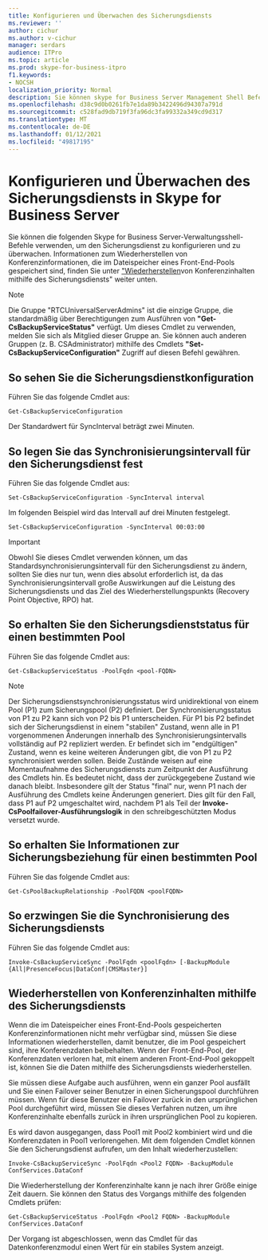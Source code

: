 ```yaml
---
title: Konfigurieren und Überwachen des Sicherungsdiensts
ms.reviewer: ''
author: cichur
ms.author: v-cichur
manager: serdars
audience: ITPro
ms.topic: article
ms.prod: skype-for-business-itpro
f1.keywords:
- NOCSH
localization_priority: Normal
description: Sie können skype for Business Server Management Shell Befehle verwenden, um den Sicherungsdienst zu konfigurieren und zu überwachen.
ms.openlocfilehash: d38c9d0b0261fb7e1da89b3422496d94307a791d
ms.sourcegitcommit: c528fad9db719f3fa96dc3fa99332a349cd9d317
ms.translationtype: MT
ms.contentlocale: de-DE
ms.lasthandoff: 01/12/2021
ms.locfileid: "49817195"
---
```

# <a name="configuring-and-monitoring-the-backup-service-in-skype-for-business-server"></a>Konfigurieren und Überwachen des Sicherungsdiensts in Skype for Business Server

Sie können die folgenden Skype for Business Server-Verwaltungsshell-Befehle verwenden, um den Sicherungsdienst zu konfigurieren und zu überwachen. Informationen zum Wiederherstellen von Konferenzinformationen, die im Dateispeicher eines Front-End-Pools gespeichert sind, finden Sie unter ["Wiederherstellen](#restore-conference-contents-using-the-backup-service)von Konferenzinhalten mithilfe des Sicherungsdiensts" weiter unten.

> [!NOTE]  
> Die Gruppe "RTCUniversalServerAdmins" ist die einzige Gruppe, die standardmäßig über Berechtigungen zum Ausführen von **"Get-CsBackupServiceStatus"** verfügt. Um dieses Cmdlet zu verwenden, melden Sie sich als Mitglied dieser Gruppe an. Sie können auch anderen Gruppen (z. B. CSAdministrator) mithilfe des Cmdlets **"Set-CsBackupServiceConfiguration"** Zugriff auf diesen Befehl gewähren.

## <a name="to-see-the-backup-service-configuration"></a>So sehen Sie die Sicherungsdienstkonfiguration

Führen Sie das folgende Cmdlet aus:

    Get-CsBackupServiceConfiguration

Der Standardwert für SyncInterval beträgt zwei Minuten.

## <a name="to-set-the-backup-service-sync-interval"></a>So legen Sie das Synchronisierungsintervall für den Sicherungsdienst fest

Führen Sie das folgende Cmdlet aus:

    Set-CsBackupServiceConfiguration -SyncInterval interval

Im folgenden Beispiel wird das Intervall auf drei Minuten festgelegt.

    Set-CsBackupServiceConfiguration -SyncInterval 00:03:00


> [!IMPORTANT]  
> Obwohl Sie dieses Cmdlet verwenden können, um das Standardsynchronisierungsintervall für den Sicherungsdienst zu ändern, sollten Sie dies nur tun, wenn dies absolut erforderlich ist, da das Synchronisierungsintervall große Auswirkungen auf die Leistung des Sicherungsdiensts und das Ziel des Wiederherstellungspunkts (Recovery Point Objective, RPO) hat.

## <a name="to-get-the-backup-service-status-for-a-particular-pool"></a>So erhalten Sie den Sicherungsdienststatus für einen bestimmten Pool

Führen Sie das folgende Cmdlet aus:

    Get-CsBackupServiceStatus -PoolFqdn <pool-FQDN>

> [!NOTE]  
> Der Sicherungsdienstsynchronisierungsstatus wird unidirektional von einem Pool (P1) zum Sicherungspool (P2) definiert. Der Synchronisierungsstatus von P1 zu P2 kann sich von P2 bis P1 unterscheiden. Für P1 bis P2 befindet sich der Sicherungsdienst in einem "stabilen" Zustand, wenn alle in P1 vorgenommenen Änderungen innerhalb des Synchronisierungsintervalls vollständig auf P2 repliziert werden. Er befindet sich im "endgültigen" Zustand, wenn es keine weiteren Änderungen gibt, die von P1 zu P2 synchronisiert werden sollen. Beide Zustände weisen auf eine Momentaufnahme des Sicherungsdiensts zum Zeitpunkt der Ausführung des Cmdlets hin. Es bedeutet nicht, dass der zurückgegebene Zustand wie danach bleibt. Insbesondere gilt der Status "final" nur, wenn P1 nach der Ausführung des Cmdlets keine Änderungen generiert. Dies gilt für den Fall, dass P1 auf P2 umgeschaltet wird, nachdem P1 als Teil der **Invoke-CsPoolfailover-Ausführungslogik** in den schreibgeschützten Modus versetzt wurde.

## <a name="to-get-information-about-the-backup-relationship-for-a-particular-pool"></a>So erhalten Sie Informationen zur Sicherungsbeziehung für einen bestimmten Pool

Führen Sie das folgende Cmdlet aus:

    Get-CsPoolBackupRelationship -PoolFQDN <poolFQDN>

## <a name="to-force-a-backup-service-sync"></a>So erzwingen Sie die Synchronisierung des Sicherungsdiensts

Führen Sie das folgende Cmdlet aus:

    Invoke-CsBackupServiceSync -PoolFqdn <poolFqdn> [-BackupModule  {All|PresenceFocus|DataConf|CMSMaster}]

## <a name="restore-conference-contents-using-the-backup-service"></a>Wiederherstellen von Konferenzinhalten mithilfe des Sicherungsdiensts 

Wenn die im Dateispeicher eines Front-End-Pools gespeicherten Konferenzinformationen nicht mehr verfügbar sind, müssen Sie diese Informationen wiederherstellen, damit benutzer, die im Pool gespeichert sind, ihre Konferenzdaten beibehalten. Wenn der Front-End-Pool, der Konferenzdaten verloren hat, mit einem anderen Front-End-Pool gekoppelt ist, können Sie die Daten mithilfe des Sicherungsdiensts wiederherstellen.

Sie müssen diese Aufgabe auch ausführen, wenn ein ganzer Pool ausfällt und Sie einen Failover seiner Benutzer in einen Sicherungspool durchführen müssen. Wenn für diese Benutzer ein Failover zurück in den ursprünglichen Pool durchgeführt wird, müssen Sie dieses Verfahren nutzen, um ihre Konferenzinhalte ebenfalls zurück in ihren ursprünglichen Pool zu kopieren.

Es wird davon ausgegangen, dass Pool1 mit Pool2 kombiniert wird und die Konferenzdaten in Pool1 verlorengehen. Mit dem folgenden Cmdlet können Sie den Sicherungsdienst aufrufen, um den Inhalt wiederherzustellen:

    Invoke-CsBackupServiceSync -PoolFqdn <Pool2 FQDN> -BackupModule ConfServices.DataConf

Die Wiederherstellung der Konferenzinhalte kann je nach ihrer Größe einige Zeit dauern. Sie können den Status des Vorgangs mithilfe des folgenden Cmdlets prüfen:

    Get-CsBackupServiceStatus -PoolFqdn <Pool2 FQDN> -BackupModule ConfServices.DataConf

Der Vorgang ist abgeschlossen, wenn das Cmdlet für das Datenkonferenzmodul einen Wert für ein stabiles System anzeigt.
